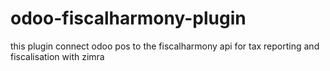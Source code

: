 # odoo-fiscalharmony-plugin
this plugin connect odoo pos to the fiscalharmony api for tax reporting and fiscalisation with zimra
